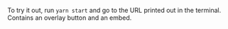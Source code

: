 To try it out, run `yarn start` and go to the URL printed out in the terminal. Contains an overlay button and an embed.
